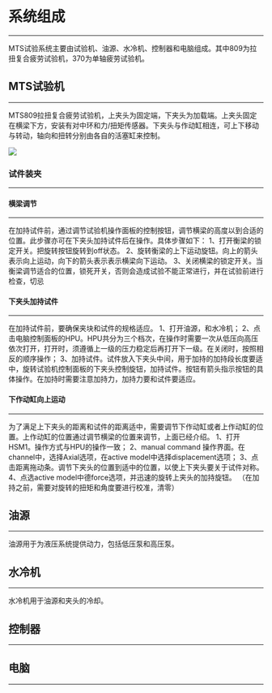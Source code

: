# 系统组成

---

MTS试验系统主要由试验机、油源、水冷机、控制器和电脑组成。其中809为拉扭复合疲劳试验机，370为单轴疲劳试验机。

## MTS试验机

---

MTS809拉扭复合疲劳试验机，上夹头为固定端，下夹头为加载端。上夹头固定在横梁下方，安装有对中环和力/扭矩传感器。下夹头与作动缸相连，可上下移动与转动，轴向和扭转分别由各自的活塞缸来控制。

![](/assets/MTS809.jpg)

### 试件装夹

---

#### 横梁调节

---
在加持试件前，通过调节试验机操作面板的控制按钮，调节横梁的高度以到合适的位置。此步骤亦可在下夹头加持试件后在操作。具体步骤如下：
1、打开衡梁的锁定开关。把旋转按钮旋转到off状态。
2、旋转衡梁的上下运动旋钮。向上的箭头表示向上运动，向下的箭头表示表示横梁向下运动。
3、关闭横梁的锁定开关。当衡梁调节适合的位置，锁死开关，否则会造成试验不能正常进行，并在试验前进行检查，切忌

#### 下夹头加持试件

---
在加持试件前，要确保夹块和试件的规格适应。
1、打开油源，和水冷机；
2、点击电脑控制面板的HPU。HPU共分为三个档次，在操作时需要一次从低压向高压依次打开，打开时，须遵循上一级的压力稳定后再打开下一级。在关闭时，按照相反的顺序操作；
3、加持试件。试件放入下夹头中间，用于加持的加持段长度要适中，旋转试验机控制面板的下夹头控制旋钮，加持试件。按钮有箭头指示按钮的具体操作。在加持时需要注意加持力，加持力要和试件要适应。

#### 下作动缸向上运动

---
为了满足上下夹头的距离和试件的距离适中，需要调节下作动缸或者上作动缸的位置。上作动缸的位置通过调节横梁的位置来调节，上面已经介绍。
1、打开HSM1。操作方式与HPU的操作一致；
2、manual command 操作界面。在channel中，选择Axial选项，在active model中选择displacement选项；
3、点击距离拖动条。调节下夹头的位置到适中的位置，以使上下夹头要关于试件对称。
4、点选active model中德force选项，并迅速的旋转上夹头的加持旋钮。
（在加持之前，需要对旋转的扭矩和角度要进行校准，清零）

## 油源

---

油源用于为液压系统提供动力，包括低压泵和高压泵。

## 水冷机

---

水冷机用于油源和夹头的冷却。

## 控制器

---

## 电脑

---



